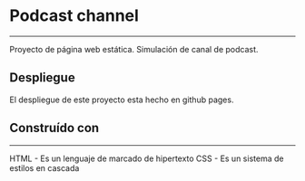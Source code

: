 # Podcast channel
***
Proyecto de página web estática. Simulación de canal de podcast.

## Despliegue
El despliegue de este proyecto esta hecho en github pages.

## Construído con
-----------------

HTML - Es un lenguaje de marcado de hipertexto
CSS - Es un sistema de estilos en cascada


